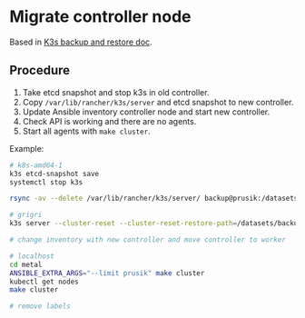 # Migrate controller node

Based in [K3s backup and restore doc](https://docs.k3s.io/datastore/backup-restore).

## Procedure

1. Take etcd snapshot and stop k3s in old controller.
2. Copy `/var/lib/rancher/k3s/server` and etcd snapshot to new controller.
3. Update Ansible inventory controller node and start new controller.
4. Check API is working and there are no agents.
5. Start all agents with `make cluster`.

Example:

```bash
# k8s-amd64-1
k3s etcd-snapshot save
systemctl stop k3s

rsync -av --delete /var/lib/rancher/k3s/server/ backup@prusik:/datasets/backups/k3s/server

# grigri
k3s server --cluster-reset --cluster-reset-restore-path=/datasets/backups/k3s/server/db/snapshots/on-demand-grigri-1716963887 --token /datasets/backups/k3s/server/token

# change inventory with new controller and move controller to worker

# localhost
cd metal
ANSIBLE_EXTRA_ARGS="--limit prusik" make cluster
kubectl get nodes
make cluster

# remove labels
```
